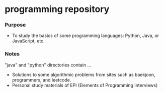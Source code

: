 # programming repository

### Purpose
  - To study the basics of some programming languages: Python, Java, or JavaScript, etc.
  
### Notes
"java" and "python" directories contain ...
  - Solutions to some algorithmic problems from sites such as baekjoon, programmers, and leetcode.
  - Personal study materials of EPI (Elements of Programming Interviews)
